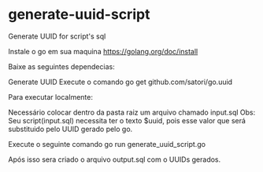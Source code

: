 # generate-uuid-script
Generate UUID for script's sql

Instale o go em sua maquina
https://golang.org/doc/install

Baixe as seguintes dependecias:

Generate UUID
Execute o comando go get github.com/satori/go.uuid

Para executar localmente:

Necessário colocar dentro da pasta raiz um arquivo chamado input.sql
Obs: Seu script(input.sql) necessita ter o texto $uuid, pois esse valor que será substituido pelo UUID gerado pelo go.

Execute o seguinte comando
go run generate_uuid_script.go

Após isso sera criado o arquivo output.sql com o UUIDs gerados.
